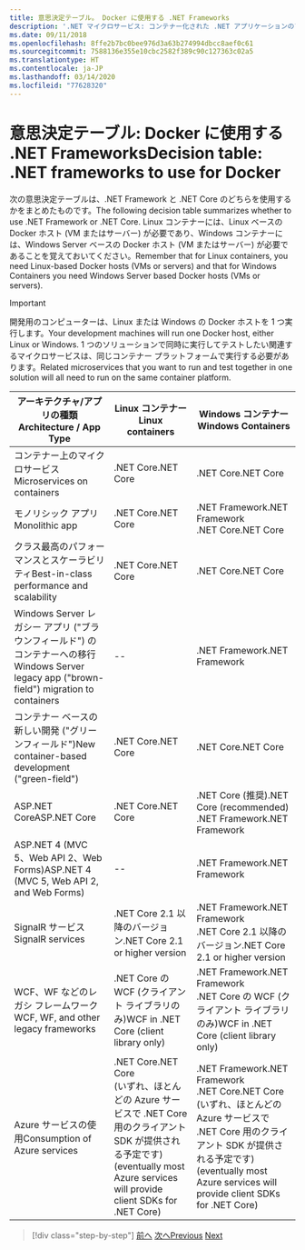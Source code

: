 ```yaml
---
title: 意思決定テーブル。 Docker に使用する .NET Frameworks
description: '.NET マイクロサービス: コンテナー化された .NET アプリケーションのアーキテクチャ | 意思決定テーブル、Docker に使用する .NET Frameworks'
ms.date: 09/11/2018
ms.openlocfilehash: 8ffe2b7bc0bee976d3a63b274994dbcc8aef0c61
ms.sourcegitcommit: 7588136e355e10cbc2582f389c90c127363c02a5
ms.translationtype: HT
ms.contentlocale: ja-JP
ms.lasthandoff: 03/14/2020
ms.locfileid: "77628320"
---
```

# <a name="decision-table-net-frameworks-to-use-for-docker"></a><span data-ttu-id="84364-104">意思決定テーブル: Docker に使用する .NET Frameworks</span><span class="sxs-lookup"><span data-stu-id="84364-104">Decision table: .NET frameworks to use for Docker</span></span>

<span data-ttu-id="84364-105">次の意思決定テーブルは、.NET Framework と .NET Core のどちらを使用するかをまとめたものです。</span><span class="sxs-lookup"><span data-stu-id="84364-105">The following decision table summarizes whether to use .NET Framework or .NET Core.</span></span> <span data-ttu-id="84364-106">Linux コンテナーには、Linux ベースの Docker ホスト (VM またはサーバー) が必要であり、Windows コンテナーには、Windows Server ベースの Docker ホスト (VM またはサーバー) が必要であることを覚えておいてください。</span><span class="sxs-lookup"><span data-stu-id="84364-106">Remember that for Linux containers, you need Linux-based Docker hosts (VMs or servers) and that for Windows Containers you need Windows Server based Docker hosts (VMs or servers).</span></span>

> [!IMPORTANT]
> <span data-ttu-id="84364-107">開発用のコンピューターは、Linux または Windows の Docker ホストを 1 つ実行します。</span><span class="sxs-lookup"><span data-stu-id="84364-107">Your development machines will run one Docker host, either Linux or Windows.</span></span> <span data-ttu-id="84364-108">1 つのソリューションで同時に実行してテストしたい関連するマイクロサービスは、同じコンテナー プラットフォームで実行する必要があります。</span><span class="sxs-lookup"><span data-stu-id="84364-108">Related microservices that you want to run and test together in one solution will all need to run on the same container platform.</span></span>

| <span data-ttu-id="84364-109">アーキテクチャ/アプリの種類</span><span class="sxs-lookup"><span data-stu-id="84364-109">Architecture / App Type</span></span> | <span data-ttu-id="84364-110">Linux コンテナー</span><span class="sxs-lookup"><span data-stu-id="84364-110">Linux containers</span></span> | <span data-ttu-id="84364-111">Windows コンテナー</span><span class="sxs-lookup"><span data-stu-id="84364-111">Windows Containers</span></span> |
|-------------------------|------------------|--------------------|
| <span data-ttu-id="84364-112">コンテナー上のマイクロサービス</span><span class="sxs-lookup"><span data-stu-id="84364-112">Microservices on containers</span></span> | <span data-ttu-id="84364-113">.NET Core</span><span class="sxs-lookup"><span data-stu-id="84364-113">.NET Core</span></span> | <span data-ttu-id="84364-114">.NET Core</span><span class="sxs-lookup"><span data-stu-id="84364-114">.NET Core</span></span> |
| <span data-ttu-id="84364-115">モノリシック アプリ</span><span class="sxs-lookup"><span data-stu-id="84364-115">Monolithic app</span></span> | <span data-ttu-id="84364-116">.NET Core</span><span class="sxs-lookup"><span data-stu-id="84364-116">.NET Core</span></span> | <span data-ttu-id="84364-117">.NET Framework</span><span class="sxs-lookup"><span data-stu-id="84364-117">.NET Framework</span></span> <br/> <span data-ttu-id="84364-118">.NET Core</span><span class="sxs-lookup"><span data-stu-id="84364-118">.NET Core</span></span> |
| <span data-ttu-id="84364-119">クラス最高のパフォーマンスとスケーラビリティ</span><span class="sxs-lookup"><span data-stu-id="84364-119">Best-in-class performance and scalability</span></span> | <span data-ttu-id="84364-120">.NET Core</span><span class="sxs-lookup"><span data-stu-id="84364-120">.NET Core</span></span> | <span data-ttu-id="84364-121">.NET Core</span><span class="sxs-lookup"><span data-stu-id="84364-121">.NET Core</span></span> |
| <span data-ttu-id="84364-122">Windows Server レガシー アプリ ("ブラウンフィールド") のコンテナーへの移行</span><span class="sxs-lookup"><span data-stu-id="84364-122">Windows Server legacy app ("brown-field") migration to containers</span></span> | -- | <span data-ttu-id="84364-123">.NET Framework</span><span class="sxs-lookup"><span data-stu-id="84364-123">.NET Framework</span></span> |
| <span data-ttu-id="84364-124">コンテナー ベースの新しい開発 ("グリーンフィールド")</span><span class="sxs-lookup"><span data-stu-id="84364-124">New container-based development ("green-field")</span></span> | <span data-ttu-id="84364-125">.NET Core</span><span class="sxs-lookup"><span data-stu-id="84364-125">.NET Core</span></span> | <span data-ttu-id="84364-126">.NET Core</span><span class="sxs-lookup"><span data-stu-id="84364-126">.NET Core</span></span> |
| <span data-ttu-id="84364-127">ASP.NET Core</span><span class="sxs-lookup"><span data-stu-id="84364-127">ASP.NET Core</span></span> | <span data-ttu-id="84364-128">.NET Core</span><span class="sxs-lookup"><span data-stu-id="84364-128">.NET Core</span></span> | <span data-ttu-id="84364-129">.NET Core (推奨)</span><span class="sxs-lookup"><span data-stu-id="84364-129">.NET Core (recommended)</span></span> <br/> <span data-ttu-id="84364-130">.NET Framework</span><span class="sxs-lookup"><span data-stu-id="84364-130">.NET Framework</span></span> |
| <span data-ttu-id="84364-131">ASP.NET 4 (MVC 5、Web API 2、Web Forms)</span><span class="sxs-lookup"><span data-stu-id="84364-131">ASP.NET 4 (MVC 5, Web API 2, and Web Forms)</span></span> | -- | <span data-ttu-id="84364-132">.NET Framework</span><span class="sxs-lookup"><span data-stu-id="84364-132">.NET Framework</span></span> |
| <span data-ttu-id="84364-133">SignalR サービス</span><span class="sxs-lookup"><span data-stu-id="84364-133">SignalR services</span></span> | <span data-ttu-id="84364-134">.NET Core 2.1 以降のバージョン</span><span class="sxs-lookup"><span data-stu-id="84364-134">.NET Core 2.1 or higher version</span></span> | <span data-ttu-id="84364-135">.NET Framework</span><span class="sxs-lookup"><span data-stu-id="84364-135">.NET Framework</span></span> <br/> <span data-ttu-id="84364-136">.NET Core 2.1 以降のバージョン</span><span class="sxs-lookup"><span data-stu-id="84364-136">.NET Core 2.1 or higher version</span></span> |
| <span data-ttu-id="84364-137">WCF、WF などのレガシ フレームワーク</span><span class="sxs-lookup"><span data-stu-id="84364-137">WCF, WF, and other legacy frameworks</span></span> | <span data-ttu-id="84364-138">.NET Core の WCF (クライアント ライブラリのみ)</span><span class="sxs-lookup"><span data-stu-id="84364-138">WCF in .NET Core (client library only)</span></span> | <span data-ttu-id="84364-139">.NET Framework</span><span class="sxs-lookup"><span data-stu-id="84364-139">.NET Framework</span></span> <br/> <span data-ttu-id="84364-140">.NET Core の WCF (クライアント ライブラリのみ)</span><span class="sxs-lookup"><span data-stu-id="84364-140">WCF in .NET Core (client library only)</span></span> |
| <span data-ttu-id="84364-141">Azure サービスの使用</span><span class="sxs-lookup"><span data-stu-id="84364-141">Consumption of Azure services</span></span> | <span data-ttu-id="84364-142">.NET Core</span><span class="sxs-lookup"><span data-stu-id="84364-142">.NET Core</span></span> <br/> <span data-ttu-id="84364-143">(いずれ、ほとんどの Azure サービスで .NET Core 用のクライアント SDK が提供される予定です)</span><span class="sxs-lookup"><span data-stu-id="84364-143">(eventually most Azure services will provide client SDKs for .NET Core)</span></span> | <span data-ttu-id="84364-144">.NET Framework</span><span class="sxs-lookup"><span data-stu-id="84364-144">.NET Framework</span></span> <br/> <span data-ttu-id="84364-145">.NET Core</span><span class="sxs-lookup"><span data-stu-id="84364-145">.NET Core</span></span> <br/> <span data-ttu-id="84364-146">(いずれ、ほとんどの Azure サービスで .NET Core 用のクライアント SDK が提供される予定です)</span><span class="sxs-lookup"><span data-stu-id="84364-146">(eventually most Azure services will provide client SDKs for .NET Core)</span></span> |

>[!div class="step-by-step"]
><span data-ttu-id="84364-147">[前へ](net-framework-container-scenarios.md)
>[次へ](net-container-os-targets.md)</span><span class="sxs-lookup"><span data-stu-id="84364-147">[Previous](net-framework-container-scenarios.md)
[Next](net-container-os-targets.md)</span></span>
